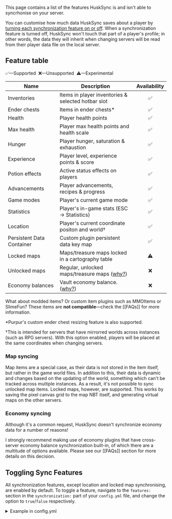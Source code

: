 This page contains a list of the features HuskSync is and isn't able to syncrhonise on your server.

You can customise how much data HuskSync saves about a player by [turning each synchronization feature on or off](#toggling-sync-features). When a synchronization feature is turned off, HuskSync won't touch that part of a player's profile; in other words, the data they will inherit when changing servers will be read from their player data file on the local server.

## Feature table
✅&mdash;Supported&nbsp; ❌&mdash;Unsupported&nbsp; ⚠️&mdash;Experimental

| Name                      | Description                                                 | Availability |
|---------------------------|-------------------------------------------------------------|:------------:|
| Inventories               | Items in player inventories & selected hotbar slot          |      ✅       |
| Ender chests              | Items in ender chests&midast;                               |      ✅       |
| Health                    | Player health points                                        |      ✅       |
| Max health                | Player max health points and health scale                   |      ✅       |
| Hunger                    | Player hunger, saturation & exhaustion                      |      ✅       |
| Experience                | Player level, experience points & score                     |      ✅       |
| Potion effects            | Active status effects on players                            |      ✅       |
| Advancements              | Player advancements, recipes & progress                     |      ✅       |
| Game modes                | Player's current game mode                                  |      ✅       |
| Statistics                | Player's in-game stats (ESC -> Statistics)                  |      ✅       |
| Location                  | Player's current coordinate positon and world&dagger;       |      ✅       |
| Persistent Data Container | Custom plugin persistent data key map                       |      ✅️      |
| Locked maps               | Maps/treasure maps locked in a cartography table            |      ⚠️      |
| Unlocked maps             | Regular, unlocked maps/treasure maps ([why?](#map-syncing)) |      ❌       |
| Economy balances          | Vault economy balance. ([why?](#economy-syncing))           |      ❌       |

What about modded items? Or custom item plugins such as MMOItems or SlimeFun? These items are **not compatible**&mdash;check the [[FAQs]] for more information.

&midast;Purpur's custom ender chest resizing feature is also supported.

&dagger;This is intended for servers that have mirrorred worlds across instances (such as RPG servers). With this option enabled, players will be placed at the same coordinates when changing servers.

### Map syncing
Map items are a special case, as their data is not stored in the item itself, but rather in the game world files. In addition to this, their data is dynamic and changes based on the updating of the world, something which can't be tracked across multiple instances. As a result, it's not possible to sync unlocked map items. Locked maps, however, are supported. This works by saving the pixel canvas grid to the map NBT itself, and generating virtual maps on the other servers.

### Economy syncing
Although it's a common request, HuskSync doesn't synchronize economy data for a number of reasons!

I strongly recommend making use of economy plugins that have cross-server economy balance synchronization built-in, of which there are a multitude of options available. Please see our [[FAQs]] section for more details on this decision.

## Toggling Sync Features
All synchronization features, except location and locked map synchronising, are enabled by default. To toggle a feature, navigate to the `features:` section in the `synchronization:` part of your `config.yml` file, and change the option to `true`/`false` respectively.

<details>
<summary>Example in config.yml</summary>
  
```yaml
synchronization:
  # ...
  features:
    health: true
    statistics: true
    location: false
    potion_effects: true
    ender_chest: true
    experience: true
    advancements: true
    game_mode: true
    inventory: true
    persistent_data: true
    hunger: true
  #...
```

</details>